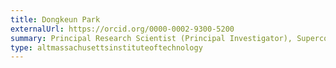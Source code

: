 ```yaml
---
title: Dongkeun Park
externalUrl: https://orcid.org/0000-0002-9300-5200
summary: Principal Research Scientist (Principal Investigator), Superconducting magnet engineering
type: altmassachusettsinstituteoftechnology
---
```


